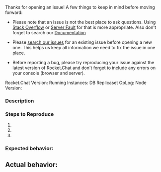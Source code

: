 Thanks for opening an issue! A few things to keep in mind before moving forward:

  - Please note that an issue is not the best place to ask questions. Using [Stack Overflow](https://stackoverflow.com/questions/tagged/rocket.chat) or [Server Fault](https://serverfault.com/search?q=Rocket.Chat) for that is more appropriate. Also don't forget to search our [Documentation](https://rocket.chat/docs/)

  - Please [search our issues](https://github.com/RocketChat/Rocket.Chat/issues) for an existing issue before opening a new one. This helps us keep all information we need to fix the issue in one place.

  - Before reporting a bug, please try reproducing your issue against the latest version of Rocket.Chat and don't forget to include any errors on your console (browser and server).

<!-- INSTRUCTION: Complete the information below from your Administration page -->

Rocket.Chat Version: 
Running Instances: 
DB Replicaset OpLog:
Node Version:

### Description

<!-- Description of the issue -->

### Steps to Reproduce

1. <!-- First Step -->
2. <!-- Second Step -->
3. <!-- and so on... -->

### Expected behavior:

<!-- What you expect to happen -->

## Actual behavior:

<!-- What actually happens -->
